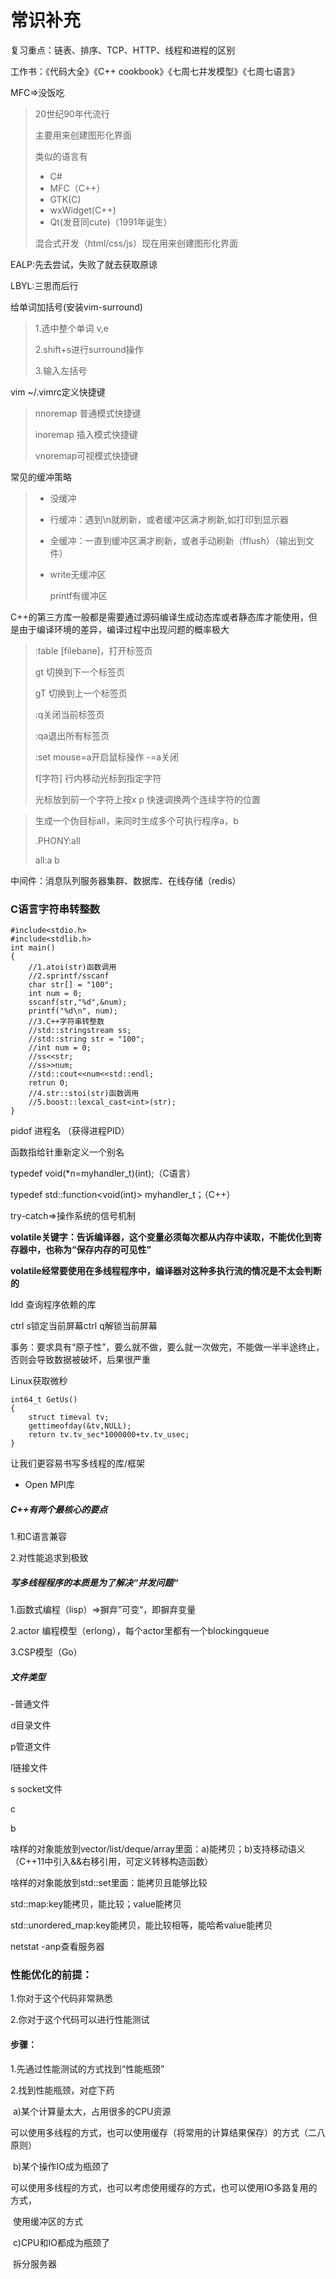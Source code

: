 # 常识补充

复习重点：链表、排序、TCP、HTTP、线程和进程的区别

工作书：《代码大全》《C++ cookbook》《七周七并发模型》《七周七语言》

MFC=>没饭吃

> 20世纪90年代流行
>
> 主要用来创建图形化界面
>
> 类似的语言有
>
> * C#
> * MFC（C++）
> * GTK(C)
> * wxWidget(C++)
> * Qt(发音同cute)（1991年诞生）
>
> 混合式开发（html/css/js）现在用来创建图形化界面

EALP:先去尝试，失败了就去获取原谅

LBYL:三思而后行

给单词加括号(安装vim-surround)

> 1.选中整个单词 v,e
>
> 2.shift+s进行surround操作
>
> 3.输入左括号

vim ~/.vimrc定义快捷键

> nnoremap 普通模式快捷键
>
> inoremap 插入模式快捷键
>
> vnoremap可视模式快捷键

常见的缓冲策略

> * 没缓冲
>
> * 行缓冲：遇到\n就刷新，或者缓冲区满才刷新,如打印到显示器
>
> * 全缓冲：一直到缓冲区满才刷新，或者手动刷新（fflush）（输出到文件）
>
> * write无缓冲区
>
>   printf有缓冲区

C++的第三方库一般都是需要通过源码编译生成动态库或者静态库才能使用，但是由于编译环境的差异，编译过程中出现问题的概率极大

> :table [filebane]，打开标签页
>
> gt 切换到下一个标签页
>
> gT 切换到上一个标签页
>
> :q关闭当前标签页
>
> :qa退出所有标签页
>
> :set mouse=a开启鼠标操作 -=a关闭
>
> f[字符] 行内移动光标到指定字符
>
> 光标放到前一个字符上按x p 快速调换两个连续字符的位置

> 生成一个伪目标all，来同时生成多个可执行程序a，b
>
> .PHONY:all
>
> all:a b

中间件：消息队列服务器集群、数据库、在线存储（redis）

### C语言字符串转整数

```
#include<stdio.h>
#include<stdlib.h>
int main()
{
    //1.atoi(str)函数调用
    //2.sprintf/sscanf
    char str[] = "100";
    int num = 0;
    sscanf(str,"%d",&num);
    printf("%d\n", num);
    //3.C++字符串转整数
    //std::stringstream ss;
    //std::string str = "100";
    //int num = 0;
    //ss<<str;
    //ss>>num;
    //std::cout<<num<<std::endl;
    retrun 0;
    //4.str::stoi(str)函数调用
    //5.boost::lexcal_cast<int>(str);
}
```

pidof 进程名 （获得进程PID）

函数指给针重新定义一个别名

typedef void(*n=myhandler_t)(int);（C语言）

typedef std::function<void(int)> myhandler_t；（C++）

try-catch=>操作系统的信号机制

**volatile关键字：告诉编译器，这个变量必须每次都从内存中读取，不能优化到寄存器中，也称为“保存内存的可见性”**

**volatile经常要使用在多线程程序中，编译器对这种多执行流的情况是不太会判断的**

ldd 查询程序依赖的库

ctrl s锁定当前屏幕ctrl q解锁当前屏幕

事务：要求具有“原子性”，要么就不做，要么就一次做完，不能做一半半途终止，否则会导致数据被破坏，后果很严重

Linux获取微秒

```
int64_t GetUs()
{
    struct timeval tv;
    gettimeofday(&tv,NULL);
    return tv.tv_sec*1000000+tv.tv_usec;
}
```

让我们更容易书写多线程的库/框架

* Open MPI库



##### C++有两个最核心的要点

1.和C语言兼容

2.对性能追求到极致

##### 写多线程程序的本质是为了解决“并发问题“

1.函数式编程（lisp）=>摒弃”可变“，即摒弃变量

2.actor 编程模型（erlong），每个actor里都有一个blockingqueue

3.CSP模型（Go）

##### 文件类型

-普通文件

d目录文件

p管道文件

l链接文件

s socket文件

c

b

啥样的对象能放到vector/list/deque/array里面：a)能拷贝；b)支持移动语义（C++11中引入&&右移引用，可定义转移构造函数）

啥样的对象能放到std::set里面：能拷贝且能够比较

std::map:key能拷贝，能比较；value能拷贝

std::unordered_map:key能拷贝，能比较相等，能哈希value能拷贝

netstat -anp查看服务器

### 性能优化的前提：

1.你对于这个代码非常熟悉

2.你对于这个代码可以进行性能测试

#### 步骤：

1.先通过性能测试的方式找到“性能瓶颈”

2.找到性能瓶颈，对症下药

​	a)某个计算量太大，占用很多的CPU资源

​		可以使用多线程的方式，也可以使用缓存（将常用的计算结果保存）的方式（二八原则）

​	b)某个操作IO成为瓶颈了

​		可以使用多线程的方式，也可以考虑使用缓存的方式，也可以使用IO多路复用的方式，

​		使用缓冲区的方式

​	c)CPU和IO都成为瓶颈了

​		拆分服务器

​		